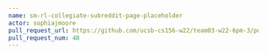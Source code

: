```yaml
---
name: sm-rl-collegiate-subreddit-page-placeholder
actor: sophiajmoore
pull_request_url: https://github.com/ucsb-cs156-w22/team03-w22-6pm-3/pull/48
pull_request_num: 48
---
```

